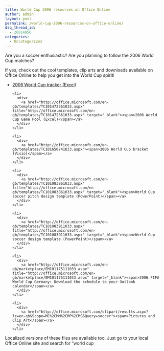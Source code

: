 ```yaml
---
title: World Cup 2006 resources on Office Online
author: admin
layout: post
permalink: /world-cup-2006-resources-on-office-online/
dsq_thread_id:
  - 26014856
categories:
  - Uncategorized
---
```

<span> 

<p>
  <span>Are you a soccer enthusiastic? Are you planning to follow the 2006 World Cup matches? </span>
</p>

<p>
  <span>If yes, check out the cool templates, clip arts and downloads available on Office Online to help you get into the World Cup spirit! </span>
</p>

<p>
  </span> 
  
  <ul>
    <li>
      <div>
        <a href="http://office.microsoft.com/en-gb/templates/TC101450531033.aspx" title="http://office.microsoft.com/en-gb/templates/TC101450531033.aspx" target="_blank"><span>2006 World Cup tracker (Excel)</span></a>
      </div>
    </li>
    
    <li>
      <div>
        <a href="http://office.microsoft.com/en-gb/templates/TC101472361033.aspx" title="http://office.microsoft.com/en-gb/templates/TC101472361033.aspx" target="_blank"><span>2006 World Cup Game Pool (Excel)</span></a>
      </div>
    </li>
    
    <li>
      <div>
        <a href="http://office.microsoft.com/en-gb/templates/TC101650741033.aspx"><span>2006 World Cup bracket (Visio)</span></a>
      </div>
    </li>
    
    <li>
      <div>
        <a href="http://office.microsoft.com/en-gb/templates/TC101083861033.aspx" title="http://office.microsoft.com/en-gb/templates/TC101083861033.aspx" target="_blank"><span>World Cup soccer pitch design template (PowerPoint)</span></a>
      </div>
    </li>
    
    <li>
      <div>
        <a href="http://office.microsoft.com/en-gb/templates/TC101083911033.aspx" title="http://office.microsoft.com/en-gb/templates/TC101083911033.aspx" target="_blank"><span>World Cup soccer design template (PowerPoint)</span></a>
      </div>
    </li>
    
    <li>
      <div>
        <a href="http://office.microsoft.com/en-gb/marketplace/EM101175111033.aspx" title="http://office.microsoft.com/en-gb/marketplace/EM101175111033.aspx" target="_blank"><span>2006 FIFA World Cup Germany: Download the schedule to your Outlook calendar</span></a>
      </div>
    </li>
    
    <li>
      <div>
        <a href="http://office.microsoft.com/clipart/results.aspx?lc=en-gb&Scope=MC%2CMM%2CMP%2CMS&Query=soccer"><span>Pictures and Clip Art</span></a>
      </div>
    </li>
  </ul>
  
  <p>
    Localized versions of these files are available too. Just go to your local Office Online site and search for “world cup
  </p>